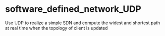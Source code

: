# software_defined_network_UDP
Use UDP to realize a simple SDN and compute the widest and shortest path at real time when the topology of client is updated
